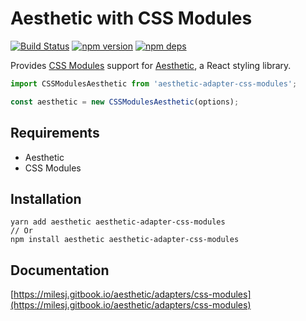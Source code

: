 # Aesthetic with CSS Modules

[![Build Status](https://travis-ci.org/milesj/aesthetic.svg?branch=master)](https://travis-ci.org/milesj/aesthetic)
[![npm version](https://badge.fury.io/js/aesthetic-adapter-css-modules.svg)](https://www.npmjs.com/package/aesthetic-adapter-css-modules)
[![npm deps](https://david-dm.org/milesj/aesthetic.svg?path=packages/adapter-css-modules)](https://www.npmjs.com/package/aesthetic-adapter-css-modules)

Provides [CSS Modules](https://github.com/css-modules/css-modules) support for
[Aesthetic](https://github.com/milesj/aesthetic), a React styling library.

```ts
import CSSModulesAesthetic from 'aesthetic-adapter-css-modules';

const aesthetic = new CSSModulesAesthetic(options);
```

## Requirements

- Aesthetic
- CSS Modules

## Installation

```
yarn add aesthetic aesthetic-adapter-css-modules
// Or
npm install aesthetic aesthetic-adapter-css-modules
```

## Documentation

[https://milesj.gitbook.io/aesthetic/adapters/css-modules](https://milesj.gitbook.io/aesthetic/adapters/css-modules)
